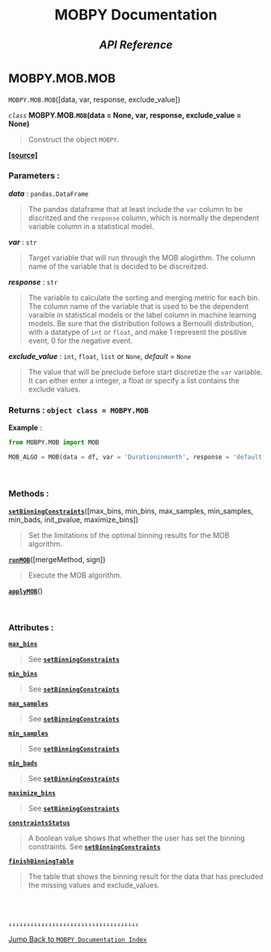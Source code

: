 <h1><strong><p align = center> MOBPY Documentation </p></strong></h1>

<h2><p  align=center><strong style = 'font-style:italic'>API Reference</strong></p></h2>


<h1><span style = 'font-size:smaller'> MOBPY.MOB.MOB </span></h1>

`MOBPY.MOB.MOB`([data, var, response, exclude_value])

*`class`* **MOBPY.MOB.`MOB`(data = None, var, response, exclude_value = None)**

> Construct the object `MOBPY`.

[**[source]**](https://github.com/ChenTaHung/Monotonic-Optimal-Binning/blob/main/src/MOBPY/MOB.py#L6-L79)

### **Parameters** : <br>

**_data_** : `pandas.DataFrame`

> The pandas dataframe that at least include the `var` column to be discritzed and the `response` column, which is normally the dependent variable column in a statistical model.

**_var_** : `str`

> Target variable that will run through the MOB alogirthm. The column name of the variable that is decided to be discreitzed.


**_response_** : `str`

> The variable to calculate the sorting and merging metric for each bin. The column name of the variable that is used to be the dependent varaible in statistical models or the label column in machine learning models. Be sure that the distribution follows a Bernoulli distribution, with a datatype of `int` or `float`, and make 1 represent the positive event, 0 for the negative event.


__*exclude_value*__ : `int`, `float`, `list` or `None`, _default_ = `None`

> The value that will be preclude before start discretize the `var` variable. It can either enter a integer, a float or specify a list contains the exclude values.

### **Returns** : `object class = MOBPY.MOB`

**Example** :

```python
from MOBPY.MOB import MOB

MOB_ALGO = MOB(data = df, var = 'Durationinmonth', response = 'default', exclude_value = None)
```

<br>

<h3><strong> Methods : </strong></h3>

[**`setBinningConstraints`**](https://github.com/ChenTaHung/Monotonic-Optimal-Binning/tree/main/doc/MOBPY-MOB-MOB-setBinningConstraints.md)([max_bins, min_bins, max_samples, min_samples, min_bads, init_pvalue, maximize_bins])

> Set the limitations of the optimal binning results for the MOB algorithm.

[**`runMOB`**](https://github.com/ChenTaHung/Monotonic-Optimal-Binning/tree/main/doc/MOBPY-MOB-MOB-runMOB.md)([mergeMethod, sign])

> Execute the MOB algorithm.

[**`applyMOB`**](https://github.com/ChenTaHung/Monotonic-Optimal-Binning/tree/main/doc/MOBPY-MOB-MOB-applyMOB.md)()

<br>

<h3><strong> Attributes : </strong></h3>

[**`max_bins`**](https://github.com/ChenTaHung/Monotonic-Optimal-Binning/blob/main/src/MOBPY/MOB.py#L124-L126)

> See [**`setBinningConstraints`**](https://github.com/ChenTaHung/Monotonic-Optimal-Binning/tree/main/doc/MOBPY-MOB-MOB-setBinningConstraints.md)

[**`min_bins`**](https://github.com/ChenTaHung/Monotonic-Optimal-Binning/blob/main/src/MOBPY/MOB.py#L131-L133)

> See [**`setBinningConstraints`**](https://github.com/ChenTaHung/Monotonic-Optimal-Binning/tree/main/doc/MOBPY-MOB-MOB-setBinningConstraints.md)

[**`max_samples`**](https://github.com/ChenTaHung/Monotonic-Optimal-Binning/blob/main/src/MOBPY/MOB.py#L139-L140)

> See [**`setBinningConstraints`**](https://github.com/ChenTaHung/Monotonic-Optimal-Binning/tree/main/doc/MOBPY-MOB-MOB-setBinningConstraints.md)

[**`min_samples`**](https://github.com/ChenTaHung/Monotonic-Optimal-Binning/blob/main/src/MOBPY/MOB.py#L143-L145)

> See [**`setBinningConstraints`**](https://github.com/ChenTaHung/Monotonic-Optimal-Binning/tree/main/doc/MOBPY-MOB-MOB-setBinningConstraints.md)

[**`min_bads`**](https://github.com/ChenTaHung/Monotonic-Optimal-Binning/blob/main/src/MOBPY/MOB.py#L147-L149)

> See [**`setBinningConstraints`**](https://github.com/ChenTaHung/Monotonic-Optimal-Binning/tree/main/doc/MOBPY-MOB-MOB-setBinningConstraints.md)

[**`maximize_bins`**](https://github.com/ChenTaHung/Monotonic-Optimal-Binning/blob/main/src/MOBPY/MOB.py#L151-L153)

> See [**`setBinningConstraints`**](https://github.com/ChenTaHung/Monotonic-Optimal-Binning/tree/main/doc/MOBPY-MOB-MOB-setBinningConstraints.md)

[**`constraintsStatus`**](https://github.com/ChenTaHung/Monotonic-Optimal-Binning/blob/main/src/MOBPY/MOB.py#L100-L102)

> A boolean value shows that whether the user has set the binning constraints. See [**`setBinningConstraints`**](https://github.com/ChenTaHung/Monotonic-Optimal-Binning/tree/main/doc/MOBPY-MOB-MOB-setBinningConstraints.md)

[**`finishBinningTable`**](https://github.com/ChenTaHung/Monotonic-Optimal-Binning/blob/main/src/MOBPY/MOB.py#L155-L157)

> The table that shows the binning result for the data that has precluded the missing values and exclude_values.

<br><br>

`↓↓↓↓↓↓↓↓↓↓↓↓↓↓↓↓↓↓↓↓↓↓↓↓↓↓↓↓↓↓↓↓↓↓↓↓`

[Jump Back to `MOBPY Documentation Index`](https://github.com/ChenTaHung/Monotonic-Optimal-Binning/blob/main/doc/MOBPY-API-Ref.md)